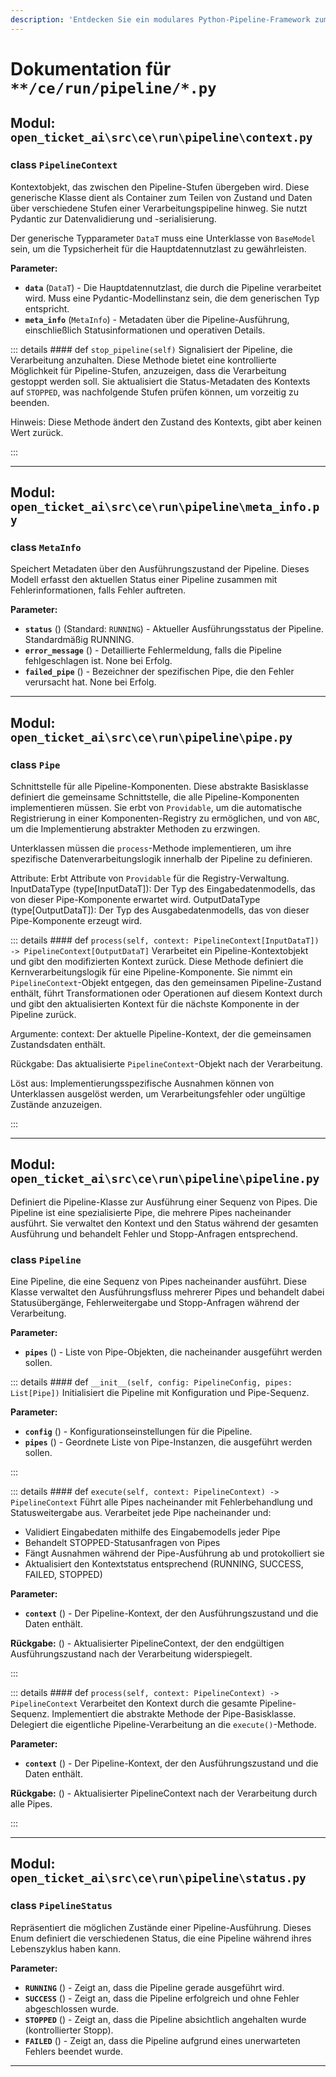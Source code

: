 ```yaml
---
description: 'Entdecken Sie ein modulares Python-Pipeline-Framework zum Erstellen robuster Datenverarbeitungs-Workflows. Diese Dokumentation behandelt die Kernkomponenten: den `Pipeline`-Orchestrator, einzelne `Pipe`-Stufen und den `PipelineContext` für die Zustandsverwaltung. Lernen Sie, wie Sie sequentielle Verarbeitung implementieren, Fehler elegant behandeln, den Ausführungsstatus (RUNNING, SUCCESS, FAILED, STOPPED) verwalten und die Typsicherheit mit Pydantic gewährleisten.'
---
```

# Dokumentation für `**/ce/run/pipeline/*.py`

## Modul: `open_ticket_ai\src\ce\run\pipeline\context.py`


### <span style='text-info'>class</span> `PipelineContext`

Kontextobjekt, das zwischen den Pipeline-Stufen übergeben wird.
Diese generische Klasse dient als Container zum Teilen von Zustand und Daten über verschiedene
Stufen einer Verarbeitungspipeline hinweg. Sie nutzt Pydantic zur Datenvalidierung
und -serialisierung.

Der generische Typparameter `DataT` muss eine Unterklasse von `BaseModel` sein,
um die Typsicherheit für die Hauptdatennutzlast zu gewährleisten.

**Parameter:**

- **`data`** (`DataT`) - Die Hauptdatennutzlast, die durch die Pipeline verarbeitet wird.
Muss eine Pydantic-Modellinstanz sein, die dem generischen Typ entspricht.
- **`meta_info`** (`MetaInfo`) - Metadaten über die Pipeline-Ausführung, einschließlich
Statusinformationen und operativen Details.


::: details #### <Badge type="info" text="Methode"/> <span class='text-warning'>def</span> `stop_pipeline(self)`
Signalisiert der Pipeline, die Verarbeitung anzuhalten.
Diese Methode bietet eine kontrollierte Möglichkeit für Pipeline-Stufen, anzuzeigen,
dass die Verarbeitung gestoppt werden soll. Sie aktualisiert die Status-Metadaten
des Kontexts auf `STOPPED`, was nachfolgende Stufen prüfen können, um vorzeitig zu beenden.

Hinweis:
    Diese Methode ändert den Zustand des Kontexts, gibt aber keinen Wert zurück.

:::


---

## Modul: `open_ticket_ai\src\ce\run\pipeline\meta_info.py`


### <span style='text-info'>class</span> `MetaInfo`

Speichert Metadaten über den Ausführungszustand der Pipeline.
Dieses Modell erfasst den aktuellen Status einer Pipeline zusammen mit Fehlerinformationen,
falls Fehler auftreten.

**Parameter:**

- **`status`** () (Standard: `RUNNING`) - Aktueller Ausführungsstatus der Pipeline. Standardmäßig RUNNING.
- **`error_message`** () - Detaillierte Fehlermeldung, falls die Pipeline fehlgeschlagen ist. None bei Erfolg.
- **`failed_pipe`** () - Bezeichner der spezifischen Pipe, die den Fehler verursacht hat. None bei Erfolg.


---

## Modul: `open_ticket_ai\src\ce\run\pipeline\pipe.py`


### <span style='text-info'>class</span> `Pipe`

Schnittstelle für alle Pipeline-Komponenten.
Diese abstrakte Basisklasse definiert die gemeinsame Schnittstelle, die alle Pipeline-Komponenten
implementieren müssen. Sie erbt von `Providable`,
um die automatische Registrierung in einer Komponenten-Registry zu ermöglichen, und von `ABC`,
um die Implementierung abstrakter Methoden zu erzwingen.

Unterklassen müssen die `process`-Methode implementieren, um ihre spezifische
Datenverarbeitungslogik innerhalb der Pipeline zu definieren.

Attribute:
    Erbt Attribute von `Providable` für die Registry-Verwaltung.
    InputDataType (type[InputDataT]): Der Typ des Eingabedatenmodells, 
        das von dieser Pipe-Komponente erwartet wird.
    OutputDataType (type[OutputDataT]): Der Typ des Ausgabedatenmodells, 
        das von dieser Pipe-Komponente erzeugt wird.


::: details #### <Badge type="info" text="Methode"/> <span class='text-warning'>def</span> `process(self, context: PipelineContext[InputDataT]) -> PipelineContext[OutputDataT]`
Verarbeitet ein Pipeline-Kontextobjekt und gibt den modifizierten Kontext zurück.
Diese Methode definiert die Kernverarbeitungslogik für eine Pipeline-Komponente.
Sie nimmt ein `PipelineContext`-Objekt entgegen, das den gemeinsamen Pipeline-Zustand enthält,
führt Transformationen oder Operationen auf diesem Kontext durch und gibt den
aktualisierten Kontext für die nächste Komponente in der Pipeline zurück.

Argumente:
    context: Der aktuelle Pipeline-Kontext, der die gemeinsamen Zustandsdaten enthält.

Rückgabe:
    Das aktualisierte `PipelineContext`-Objekt nach der Verarbeitung.

Löst aus:
    Implementierungsspezifische Ausnahmen können von Unterklassen ausgelöst werden, um
    Verarbeitungsfehler oder ungültige Zustände anzuzeigen.

:::


---

## Modul: `open_ticket_ai\src\ce\run\pipeline\pipeline.py`

Definiert die Pipeline-Klasse zur Ausführung einer Sequenz von Pipes.
Die Pipeline ist eine spezialisierte Pipe, die mehrere Pipes nacheinander ausführt. Sie verwaltet den Kontext
und den Status während der gesamten Ausführung und behandelt Fehler und Stopp-Anfragen entsprechend.

### <span style='text-info'>class</span> `Pipeline`

Eine Pipeline, die eine Sequenz von Pipes nacheinander ausführt.
Diese Klasse verwaltet den Ausführungsfluss mehrerer Pipes und behandelt dabei Statusübergänge,
Fehlerweitergabe und Stopp-Anfragen während der Verarbeitung.

**Parameter:**

- **`pipes`** () - Liste von Pipe-Objekten, die nacheinander ausgeführt werden sollen.


::: details #### <Badge type="info" text="Methode"/> <span class='text-warning'>def</span> `__init__(self, config: PipelineConfig, pipes: List[Pipe])`
Initialisiert die Pipeline mit Konfiguration und Pipe-Sequenz.

**Parameter:**

- **`config`** () - Konfigurationseinstellungen für die Pipeline.
- **`pipes`** () - Geordnete Liste von Pipe-Instanzen, die ausgeführt werden sollen.

:::


::: details #### <Badge type="info" text="Methode"/> <span class='text-warning'>def</span> `execute(self, context: PipelineContext) -> PipelineContext`
Führt alle Pipes nacheinander mit Fehlerbehandlung und Statusweitergabe aus.
Verarbeitet jede Pipe nacheinander und:
- Validiert Eingabedaten mithilfe des Eingabemodells jeder Pipe
- Behandelt STOPPED-Statusanfragen von Pipes
- Fängt Ausnahmen während der Pipe-Ausführung ab und protokolliert sie
- Aktualisiert den Kontextstatus entsprechend (RUNNING, SUCCESS, FAILED, STOPPED)

**Parameter:**

- **`context`** () - Der Pipeline-Kontext, der den Ausführungszustand und die Daten enthält.

**Rückgabe:** () - Aktualisierter PipelineContext, der den endgültigen Ausführungszustand nach der Verarbeitung widerspiegelt.

:::


::: details #### <Badge type="info" text="Methode"/> <span class='text-warning'>def</span> `process(self, context: PipelineContext) -> PipelineContext`
Verarbeitet den Kontext durch die gesamte Pipeline-Sequenz.
Implementiert die abstrakte Methode der Pipe-Basisklasse. Delegiert die
eigentliche Pipeline-Verarbeitung an die `execute()`-Methode.

**Parameter:**

- **`context`** () - Der Pipeline-Kontext, der den Ausführungszustand und die Daten enthält.

**Rückgabe:** () - Aktualisierter PipelineContext nach der Verarbeitung durch alle Pipes.

:::


---

## Modul: `open_ticket_ai\src\ce\run\pipeline\status.py`


### <span style='text-info'>class</span> `PipelineStatus`

Repräsentiert die möglichen Zustände einer Pipeline-Ausführung.
Dieses Enum definiert die verschiedenen Status, die eine Pipeline während ihres Lebenszyklus haben kann.

**Parameter:**

- **`RUNNING`** () - Zeigt an, dass die Pipeline gerade ausgeführt wird.
- **`SUCCESS`** () - Zeigt an, dass die Pipeline erfolgreich und ohne Fehler abgeschlossen wurde.
- **`STOPPED`** () - Zeigt an, dass die Pipeline absichtlich angehalten wurde (kontrollierter Stopp).
- **`FAILED`** () - Zeigt an, dass die Pipeline aufgrund eines unerwarteten Fehlers beendet wurde.


---